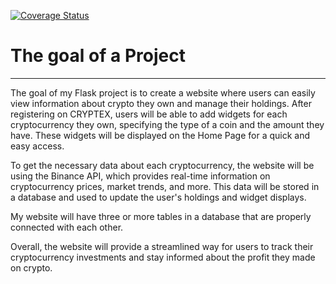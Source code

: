 [![Coverage Status](https://coveralls.io/repos/github/sh-andriy/CRYPTEX/badge.svg?branch=master)](https://coveralls.io/github/sh-andriy/CRYPTEX?branch=master)

<h1>The goal of a Project</h1>
<hr>
<p>
The goal of my Flask project is to create a website where users can easily view information about crypto they own and manage their holdings. After registering on CRYPTEX, users will be able to add widgets for each cryptocurrency they own, specifying the type of a coin and the amount they have. These widgets will be displayed on the Home Page for a quick and easy access.

To get the necessary data about each cryptocurrency, the website will be using the Binance API, which provides real-time information on cryptocurrency prices, market trends, and more. This data will be stored in a database and used to update the user's holdings and widget displays.

My website will have three or more tables in a database that are properly connected with each other. 

Overall, the website will provide a streamlined way for users to track their cryptocurrency investments and stay informed about the profit they made on crypto. 
</p>

